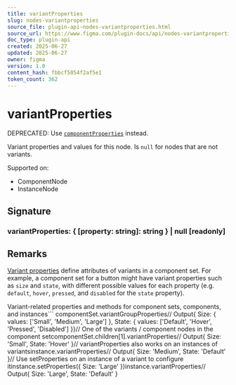 ```yaml
---
title: variantProperties
slug: nodes-variantproperties
source_file: plugin-api-nodes-variantproperties.html
source_url: https://www.figma.com/plugin-docs/api/nodes-variantproperties/
doc_type: plugin-api
created: 2025-06-27
updated: 2025-06-27
owner: figma
version: 1.0
content_hash: fbbcf5054f2af5e1
token_count: 362
---
```

# variantProperties

DEPRECATED: Use [`componentProperties`](/plugin-docs/api/InstanceNode/#componentproperties)
 instead.

Variant properties and values for this node. Is `null` for nodes that are not variants.

 Supported on:

- ComponentNode
- InstanceNode

## Signature

### variantProperties: { [property: string]: string } | null [readonly]

## Remarks

[Variant properties](https://help.figma.com/hc/en-us/articles/5579474826519#h_01G2Q5GF4407ZTN7K8FHM2JREZ)
 define attributes of variants in a component set. For example, a component set for a button might have variant properties such as `size` and `state`, with different possible values for each property (e.g. `default`, `hover`, `pressed`, and `disabled` for the `state` property).

Variant-related properties and methods for component sets, components, and instances```
componentSet.variantGroupProperties// Output{ Size: { values: ['Small', 'Medium', 'Large'] }, State: { values: ['Default', 'Hover', 'Pressed', 'Disabled'] }}// One of the variants / component nodes in the component setcomponentSet.children[1].variantProperties// Output{ Size: 'Small', State: 'Hover' }// variantProperties also works on an instances of variantsinstance.variantProperties// Output{ Size: 'Medium', State: 'Default' }// Use setProperties on an instance of a variant to configure itinstance.setProperties({ Size: 'Large' })instance.variantProperties// Output{ Size: 'Large', State: 'Default' }
```